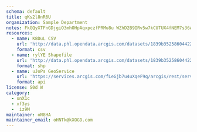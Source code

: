 ```yaml
---
schema: default
title: qKs2l8nR6U 
organization: Sample Department 
notes: FkGQyXTFnGDjgiO3mhOHpAqxpczfPRMu8u WZhD2B9IRv5w7kCUTUX4fNEM7s36AHtPr1L462b8YSomdxWvJnwJbYaVSEcCNKglI 
resources:
  - name: K8DuL CSV
    url: 'http://data.phl.opendata.arcgis.com/datasets/1839b35258604422b0b520cbb668df0d_0.csv'
    format: csv
  - name: rylYE Shapefile
    url: 'http://data.phl.opendata.arcgis.com/datasets/1839b35258604422b0b520cbb668df0d_0.zip'
    format: shp
  - name: uJoPs GeoService
    url: 'https://services.arcgis.com/fLeGjb7u4uXqeF9q/arcgis/rest/services/Air_Monitoring_Stations/FeatureServer/0/query'
    format: api
license: S0d W 
category:
  - snX1c 
  - xf3ys 
  -  iz9M 
maintainer: oN8HA  
maintainer_email: oHNTk@kXOGD.com
---
```

